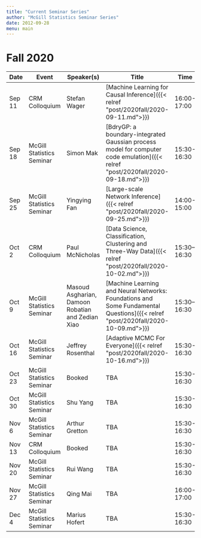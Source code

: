 ```yaml
---
title: "Current Seminar Series"
author: "McGill Statistics Seminar Series"
date: 2012-09-28
menu: main
---
```


# Fall 2020
| Date   | Event                     | Speaker(s)         | Title                                                                                                                                              | Time        | Location                                       |
|--------|---------------------------|--------------------|----------------------------------------------------------------------------------------------------------------------------------------------------|-------------|------------------------------------------------|
| Sep 11 | CRM Colloquium  | Stefan Wager | [Machine Learning for Causal Inference]({{< relref "post/2020fall/2020-09-11.md">}}) | 16:00-17:00 | [Zoom Link](https://umontreal.zoom.us/j/96525367383?pwd=dzBURjBvc2FWTGpyRUh4aURBZ0RvQT09) |
| Sep 18 | McGill Statistics Seminar  | Simon Mak | [BdryGP: a boundary-integrated Gaussian process model for computer code emulation]({{< relref "post/2020fall/2020-09-18.md">}})  | 15:30-16:30 | [Zoom Link](https://mcgill.zoom.us/j/92453904989?pwd=ZDR6RUMxTzNYK0ZiME9ObWtoMGJqdz09) |
| Sep 25 | McGill Statistics Seminar  | Yingying Fan | [Large-scale Network Inference]({{< relref "post/2020fall/2020-09-25.md">}}) | 14:00-15:00 | [Zoom Link](https://mcgill.zoom.us/j/93947077997) |
| Oct 2 | CRM Colloquium  | Paul McNicholas  | [Data Science, Classification, Clustering and Three-Way Data]({{< relref "post/2020fall/2020-10-02.md">}}) | 15:30–16:30 | [Zoom Link](https://umontreal.zoom.us/j/93983313215?pwd=clB6cUNsSjAvRmFMME1PblhkTUtsQT09) |
| Oct 9 | McGill Statistics Seminar  | Masoud Asgharian, Damoon Robatian and Zedian Xiao | [Machine Learning and Neural Networks:  Foundations and Some Fundamental Questions]({{< relref "post/2020fall/2020-10-09.md">}}) | 15:30–16:30 | [Zoom Link](https://mcgill.zoom.us/j/92453904989?pwd=ZDR6RUMxTzNYK0ZiME9ObWtoMGJqdz09) |
| Oct 16 | McGill Statistics Seminar  | Jeffrey Rosenthal  | [Adaptive MCMC For Everyone]({{< relref "post/2020fall/2020-10-16.md">}}) | 15:30-16:30 | [Zoom Link](https://mcgill.zoom.us/j/92453904989?pwd=ZDR6RUMxTzNYK0ZiME9ObWtoMGJqdz09) |
| Oct 23 | McGill Statistics Seminar  | Booked | TBA | 15:30-16:30 | Zoom |
| Oct 30 | McGill Statistics Seminar | Shu Yang | TBA | 15:30-16:30 | Zoom |
| Nov 6 | McGill Statistics Seminar  | Arthur Gretton | TBA | 15:30-16:30 | Zoom |
| Nov 13 | CRM Colloquium  | Booked | TBA | 15:30-16:30 | Zoom |
| Nov 20 | McGill Statistics Seminar  | Rui Wang | TBA | 15:30-16:30 | Zoom |
| Nov 27 | McGill Statistics Seminar  | Qing Mai  | TBA | 16:00-17:00 | Zoom |
| Dec 4 | McGill Statistics Seminar  | Marius Hofert | TBA | 15:30-16:30 | Zoom |
